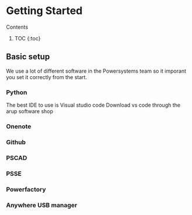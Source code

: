 # Getting Started

Contents

1. TOC
{:toc}

## Basic setup
We use a lot of different software in the Powersystems team so it imporant you set it correctly from the start.

### Python
The best IDE to use is Visual studio code
Download vs code through the arup software shop

### Onenote

### Github

### PSCAD

### PSSE

### Powerfactory


### Anywhere USB manager


###

